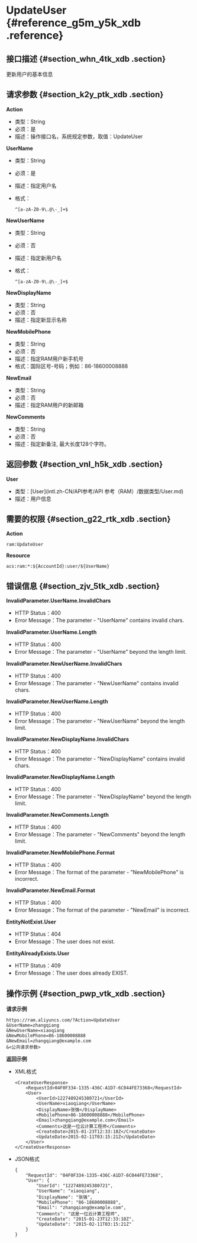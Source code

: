 # UpdateUser {#reference_g5m_y5k_xdb .reference}

## 接口描述 {#section_whn_4tk_xdb .section}

更新用户的基本信息

## 请求参数 {#section_k2y_ptk_xdb .section}

**Action**

-   类型：String
-   必须：是
-   描述：操作接口名，系统规定参数，取值：UpdateUser

**UserName**

-   类型：String
-   必须：是
-   描述：指定用户名
-   格式：

    ```
    ^[a-zA-Z0-9\.@\-_]+$
    ```


**NewUserName**

-   类型：String
-   必须：否
-   描述：指定新用户名
-   格式：

    ```
    ^[a-zA-Z0-9\.@\-_]+$
    ```


**NewDisplayName**

-   类型：String
-   必须：否
-   描述：指定新显示名称

**NewMobilePhone**

-   类型：String
-   必须：否
-   描述：指定RAM用户新手机号
-   格式：国际区号-号码；例如：86-18600008888

**NewEmail**

-   类型：String
-   必须：否
-   描述：指定RAM用户的新邮箱

**NewComments**

-   类型：String
-   必须：否
-   描述：指定新备注, 最大长度128个字符。

## 返回参数 {#section_vnl_h5k_xdb .section}

**User**

-   类型：[User](intl.zh-CN/API参考/API 参考（RAM）/数据类型/User.md)
-   描述：用户信息

## 需要的权限 {#section_g22_rtk_xdb .section}

**Action**

```
ram:UpdateUser
```

**Resource**

```
acs:ram:*:${AccountId}:user/${UserName}
```

## 错误信息 {#section_zjv_5tk_xdb .section}

**InvalidParameter.UserName.InvalidChars**

-   HTTP Status：400
-   Error Message：The parameter - "UserName" contains invalid chars.

**InvalidParameter.UserName.Length**

-   HTTP Status：400
-   Error Message：The parameter - "UserName" beyond the length limit.

**InvalidParameter.NewUserName.InvalidChars**

-   HTTP Status：400
-   Error Message：The parameter - "NewUserName" contains invalid chars.

**InvalidParameter.NewUserName.Length**

-   HTTP Status：400
-   Error Message：The parameter - "NewUserName" beyond the length limit.

**InvalidParameter.NewDisplayName.InvalidChars**

-   HTTP Status：400
-   Error Message：The parameter - "NewDisplayName" contains invalid chars.

**InvalidParameter.NewDisplayName.Length**

-   HTTP Status：400
-   Error Message：The parameter - "NewDisplayName" beyond the length limit.

**InvalidParameter.NewComments.Length**

-   HTTP Status：400
-   Error Message：The parameter - "NewComments" beyond the length limit.

**InvalidParameter.NewMobilePhone.Format**

-   HTTP Status：400
-   Error Message：The format of the parameter - "NewMobilePhone" is incorrect.

**InvalidParameter.NewEmail.Format**

-   HTTP Status：400
-   Error Message：The format of the parameter - "NewEmail" is incorrect.

**EntityNotExist.User**

-   HTTP Status：404
-   Error Message：The user does not exist.

**EntityAlreadyExists.User**

-   HTTP Status：409
-   Error Message：The user does already EXIST.

## 操作示例 {#section_pwp_vtk_xdb .section}

**请求示例**

```
https://ram.aliyuncs.com/?Action=UpdateUser
&UserName=zhangqiang
&NewUserName=xiaoqiang
&NewMobilePhone=86-18600008888
&NewEmail=zhangqiang@example.com
&<公共请求参数>
```

**返回示例**

-   XML格式

    ```
    <CreateUserResponse>
        <RequestId>04F0F334-1335-436C-A1D7-6C044FE73368</RequestId>
        <User>
            <UserId>1227489245380721</UserId>
            <UserName>xiaoqiang</UserName>
            <DisplayName>张强</DisplayName>
            <MobilePhone>86-18600008888</MobilePhone>
            <Email>zhangqiang@example.com</Email>
            <Comments>这是一位云计算工程师</Comments>
            <CreateDate>2015-01-23T12:33:18Z</CreateDate>
            <UpdateDate>2015-02-11T03:15:21Z</UpdateDate>
        </User>
    </CreateUserResponse>
    ```

-   JSON格式

    ```
    {
        "RequestId": "04F0F334-1335-436C-A1D7-6C044FE73368",
        "User": {
            "UserId": "1227489245380721",
            "UserName": "xiaoqiang",
            "DisplayName": "张强",
            "MobilePhone": "86-18600008888",
            "Email": "zhangqiang@example.com",
            "Comments": "这是一位云计算工程师",
            "CreateDate": "2015-01-23T12:33:18Z",
            "UpdateDate": "2015-02-11T03:15:21Z"
        }
    }
    ```


